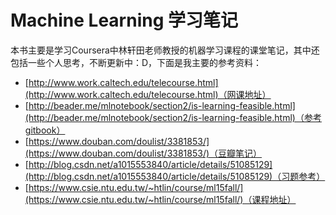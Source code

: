 # Machine Learning 学习笔记

本书主要是学习Coursera中林轩田老师教授的机器学习课程的课堂笔记，其中还包括一些个人思考，不断更新中：D，下面是我主要的参考资料：

* [http://www.work.caltech.edu/telecourse.html](http://www.work.caltech.edu/telecourse.html)（网课地址）
* [http://beader.me/mlnotebook/section2/is-learning-feasible.html](http://beader.me/mlnotebook/section2/is-learning-feasible.html)（参考gitbook）
* [https://www.douban.com/doulist/3381853/](https://www.douban.com/doulist/3381853/)（豆瓣笔记）
* [http://blog.csdn.net/a1015553840/article/details/51085129](http://blog.csdn.net/a1015553840/article/details/51085129)（习题参考）
* [https://www.csie.ntu.edu.tw/~htlin/course/ml15fall/](https://www.csie.ntu.edu.tw/~htlin/course/ml15fall/)（课程地址）



